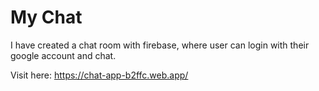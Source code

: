 # My Chat

I have created a chat room with firebase, where user can login with their google account and chat.

Visit here: https://chat-app-b2ffc.web.app/
